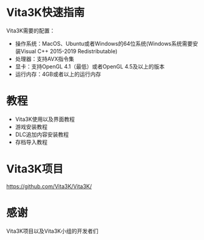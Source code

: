# Vita3K快速指南
Vita3K需要的配置： 
- 操作系统：MacOS、Ubuntu或者Windows的64位系统(Windows系统需要安装Visual C++ 2015-2019 Redistributable)
- 处理器：支持AVX指令集
- 显卡：支持OpenGL 4.1（最低）或者OpenGL 4.5及以上的版本
- 运行内存：4GB或者以上的运行内存

# 教程
- Vita3K使用以及界面教程
- 游戏安装教程
- DLC追加内容安装教程
- 存档导入教程

# Vita3K项目
https://github.com/Vita3K/Vita3K/

# 感谢
Vita3K项目以及Vita3K小组的开发者们
